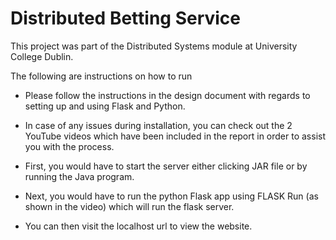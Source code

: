 # Distributed Betting Service
This project was part of the Distributed Systems module at University College Dublin.

The following are instructions on how to run 

- Please follow the instructions in the design document with regards to setting up and using Flask and Python.

- In case of any issues during installation, you can check out the 2 YouTube videos which have been
included in the report in order to assist you with the process.

- First, you would have to start the server either clicking JAR file or by running the Java program.

- Next, you would have to run the python Flask app using FLASK Run (as shown in the video) which will run the flask server.

- You can then visit the localhost url to view the website.

